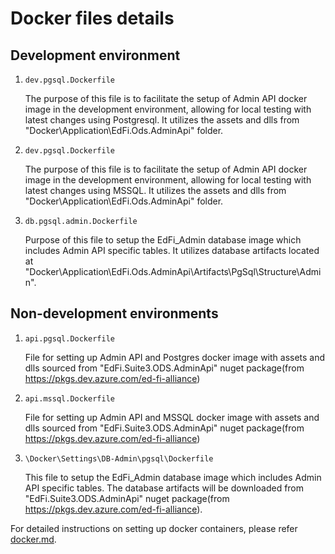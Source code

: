 # Docker files details

## Development environment

1. `dev.pgsql.Dockerfile`

    The purpose of this file is to facilitate the setup of Admin API docker image in
    the development environment, allowing for local testing with latest changes using Postgresql.
    It utilizes the assets and dlls from "Docker\Application\EdFi.Ods.AdminApi"
    folder.

2. `dev.pgsql.Dockerfile`

    The purpose of this file is to facilitate the setup of Admin API docker image in
    the development environment, allowing for local testing with latest changes using MSSQL.
    It utilizes the assets and dlls from "Docker\Application\EdFi.Ods.AdminApi"
    folder.

3. `db.pgsql.admin.Dockerfile`

    Purpose of this file to setup the EdFi_Admin database image which includes Admin
    API specific tables. It utilizes database artifacts located at
    "Docker\Application\EdFi.Ods.AdminApi\Artifacts\PgSql\Structure\Admin".

## Non-development environments

1. `api.pgsql.Dockerfile`

    File for setting up Admin API and Postgres docker image with assets and dlls sourced from
    "EdFi.Suite3.ODS.AdminApi" nuget package(from
    <https://pkgs.dev.azure.com/ed-fi-alliance>)

2. `api.mssql.Dockerfile`

    File for setting up Admin API and MSSQL docker image with assets and dlls sourced from
    "EdFi.Suite3.ODS.AdminApi" nuget package(from
    <https://pkgs.dev.azure.com/ed-fi-alliance>)

3. `\Docker\Settings\DB-Admin\pgsql\Dockerfile`

    This file to setup the EdFi_Admin database image which includes Admin API
    specific tables. The database artifacts will be downloaded from
    "EdFi.Suite3.ODS.AdminApi" nuget package(from
    <https://pkgs.dev.azure.com/ed-fi-alliance>).

For detailed instructions on setting up docker containers, please refer
[docker.md](../docs/docker.md).
